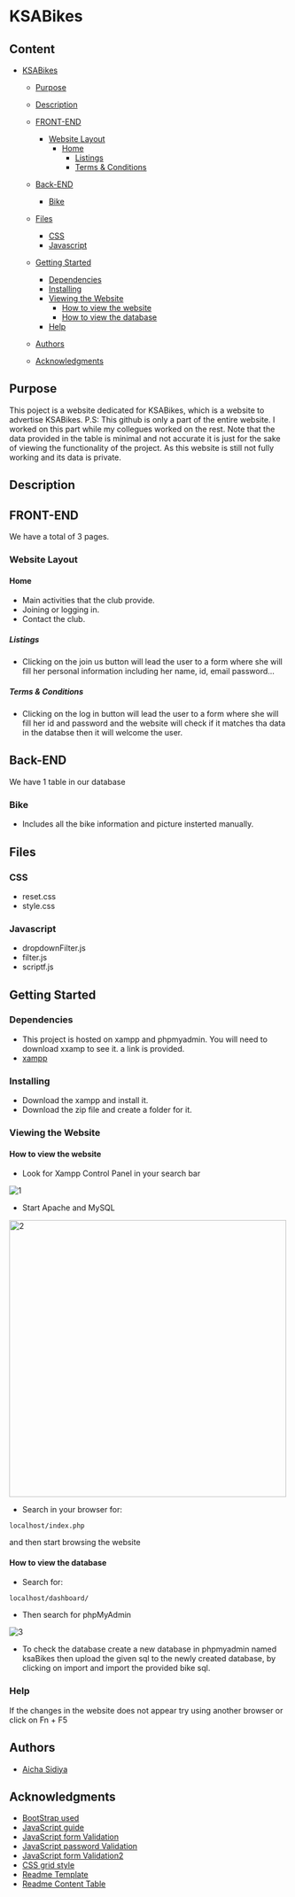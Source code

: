 <!--Title-->
# KSABikes
<!--Content Table-->

## Content 

- [KSABikes](#KSABikes)
  * [Purpose](#purpose)
  * [Description](#description)
  * [FRONT-END](#front-end)
    + [Website Layout](#website-layout)
      - [Home](#home)
        * [Listings](#Listings)
        * [Terms & Conditions](#Terms-&-Conditions)
          
  * [Back-END](#back-end)
    + [Bike](#Bike)
  * [Files](#files)
    + [CSS](#css)
    + [Javascript](#javascript)
  * [Getting Started](#getting-started)
    + [Dependencies](#dependencies)
    + [Installing](#installing)
    + [Viewing the Website](#viewing-the-website)
      - [How to view the website](#how-to-view-the-website)
      - [How to view the database](#how-to-view-the-database)
    + [Help](#help)
  * [Authors](#authors)
  * [Acknowledgments](#acknowledgments)


## Purpose
<!--Purpose of the project-->
This poject is a website dedicated for KSABikes, which is a website to advertise KSABikes.
P.S: This github is only a part of the entire website. I worked on this part while my collegues worked on the rest. Note that the data provided in the table is minimal and not accurate it is just for the sake of viewing the functionality of the project. As this website is still not fully working and its data is private.

<!--Header 2 description of the project-->
## Description
<!--Header 3 front end-->
## FRONT-END
We have a total of 3 pages.

### Website Layout

#### Home
* Main activities that the club provide. 
* Joining or logging in.
* Contact the club. 

##### Listings
* Clicking on the join us button will lead the user to a form where she will fill her personal information including her name, id, email password...

##### Terms & Conditions
* Clicking on the log in button will lead the user to a form where she will fill her id and password and the website will check if it matches tha data in the databse then it will welcome the user.

## Back-END

We have 1 table in our database

### Bike
* Includes all the bike information and picture insterted manually.


## Files
### CSS

* reset.css
* style.css

### Javascript

* dropdownFilter.js
* filter.js
* scriptf.js


<!--Header 3 installation and launching the project-->
## Getting Started

### Dependencies

<!--Link to install the latest version of g++-->
* This project is hosted on xampp and phpmyadmin. You will need to download xxamp to see it. a link is provided.
* [xampp](https://www.apachefriends.org/download.html)

### Installing
<!--Steps of Installation-->
* Download the xampp and install it. 
* Download the zip file and create a folder for it.

### Viewing the Website
<!--Steps for running the program-->
#### How to view the website
* Look for Xampp Control Panel in your search bar

![1](https://user-images.githubusercontent.com/91727165/147794092-3998f103-99bd-4560-835b-bfe9f7154c9c.png)

* Start Apache and MySQL

<img width="500" alt="2" src="https://user-images.githubusercontent.com/91727165/147794319-03138add-f182-4889-8fde-ab9adc36610a.PNG">

* Search in your browser for:
```
localhost/index.php 
``` 
and then start browsing the website

#### How to view the database
* Search for:
```
localhost/dashboard/
``` 

* Then search for phpMyAdmin

![3](https://user-images.githubusercontent.com/91727165/147794096-fd8bc2ed-3721-4794-abfc-d10dfbce0831.png)

* To check the database create a new database in phpmyadmin named ksaBikes then upload the given sql to the newly created database, by clicking on import and import the provided bike sql.


### Help
If the changes in the website does not appear try using another browser or click on Fn + F5

## Authors
<!-- The contributors to the project-->
* [Aicha Sidiya](https://github.com/AichaSidiya)


## Acknowledgments
<!-- Insparation files, codes, and general refrences used in writing the code of the project-->
* [BootStrap used](https://startbootstrap.com/previews/agency)
* [JavaScript guide](https://www.w3schools.com/js/default.asp)
* [JavaScript form Validation](https://www.javatpoint.com/confirm-password-validation-in-javascript)
* [JavaScript password Validation](https://www.javatpoint.com/javascript-form-validation)
* [JavaScript form Validation2](https://www.geeksforgeeks.org/form-validation-using-html-javascript/)
* [CSS grid style](https://stackoverflow.com/questions/47587892/how-does-css-grid-layout-works)
* [Readme Template](https://gist.github.com/DomPizzie/7a5ff55ffa9081f2de27c315f5018afc)
* [Readme Content Table](https://ecotrust-canada.github.io/markdown-toc/)
